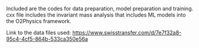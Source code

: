 Included are the codes for data preparation, model preparation and training. cxx file includes the invariant mass analysis that includes ML models into the O2Physics framework.

Link to the data files used:
https://www.swisstransfer.com/d/7e7f32a8-95c4-4cf5-864b-533ca350e56a

